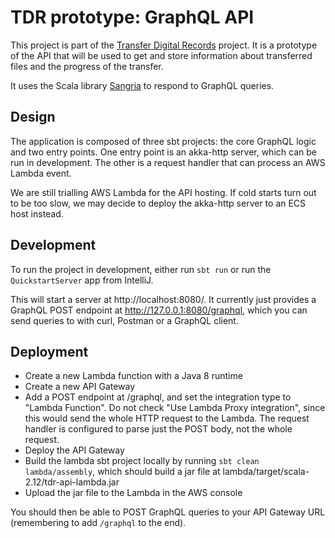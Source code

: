 # TDR prototype: GraphQL API

This project is part of the [Transfer Digital Records][tdr-docs] project. It is a prototype of the API that will be used
to get and store information about transferred files and the progress of the transfer.

It uses the Scala library [Sangria] to respond to GraphQL queries.

[tdr-docs]: https://github.com/nationalarchives/tdr-dev-documentation
[Sangria]: https://sangria-graphql.org/

## Design

The application is composed of three sbt projects: the core GraphQL logic and two entry points. One entry point is an
akka-http server, which can be run in development. The other is a request handler that can process an AWS Lambda event.

We are still trialling AWS Lambda for the API hosting. If cold starts turn out to be too slow, we may decide to deploy
the akka-http server to an ECS host instead.

## Development

To run the project in development, either run `sbt run` or run the `QuickstartServer` app from IntelliJ.

This will start a server at http://localhost:8080/. It currently just provides a GraphQL POST endpoint at
http://127.0.0.1:8080/graphql, which you can send queries to with curl, Postman or a GraphQL client.

## Deployment

* Create a new Lambda function with a Java 8 runtime
* Create a new API Gateway
* Add a POST endpoint at /graphql, and set the integration type to "Lambda Function". Do not check "Use Lambda Proxy
  integration", since this would send the whole HTTP request to the Lambda. The request handler is configured to parse
  just the POST body, not the whole request.
* Deploy the API Gateway
* Build the lambda sbt project locally by running `sbt clean lambda/assembly`, which should build a jar file at
  lambda/target/scala-2.12/tdr-api-lambda.jar
* Upload the jar file to the Lambda in the AWS console

You should then be able to POST GraphQL queries to your API Gateway URL (remembering to add `/graphql` to the end).
